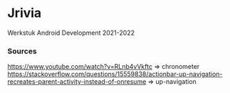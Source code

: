 # Jrivia
Werkstuk Android Development 2021-2022
### Sources
https://www.youtube.com/watch?v=RLnb4vVkftc => chronometer
https://stackoverflow.com/questions/15559838/actionbar-up-navigation-recreates-parent-activity-instead-of-onresume => up-navigation